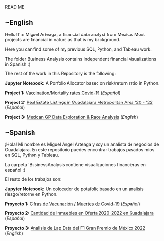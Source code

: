 READ ME

## ~English

Hello! I'm Miguel Arteaga, a financial data analyst from Mexico. Most projects are financial in nature as that is my background.

 Here you can find some of my previous SQL, Python, and Tableau work.

The folder Business Analysis contains independent financial visualizations in Spanish :)

The rest of the work in this Repository is the following:

**Jupyter Notebook:** A Porfolio Allocator based on risk/return ratio in Python.

**Project 1:** [Vaccination/Mortality rates Covid-19](https://github.com/MiguelArteaga0/ProyectosPortfolio/blob/main/Project%202:%20Exploraci%C3%B3n%20SQL%20Inmobiliaria.sql)  (*Español*)
 
**Project 2:** [Real Estate Listings in Guadalajara Metropolitan Area '20 - '22](https://github.com/MiguelArteaga0/ProyectosPortfolio/blob/main/Project%202:%20Exploraci%C3%B3n%20SQL%20Inmobiliaria.sql) (*Español*)
 
**Project 3:** [Mexican GP Data Exploration & Race Analysis](https://github.com/MiguelArteaga0/ProyectosPortfolio/blob/main/Project%203:%20Mexican%20GP%20Data%20Exploration%20SQL%20(English)) (*English*)





## ~Spanish

¡Hola! Mi nombre es Miguel Angel Arteaga y soy un analista de negocios de Guadalajara. En este repositorio puedes encontrar trabajos pasados mios en SQL, Python y Tableau.

La carpeta 'BusinessAnalysis contiene visualizaciones financieras en español :)

El resto de los trabajos son:


**Jupyter Notebook:** Un colocador de potafolio basado en un analisis riesgo/retorno en Python.

**Proyecto 1:** [Cifras de Vacunación / Muertes de Covid-19](https://github.com/MiguelArteaga0/ProyectosPortfolio/blob/main/Project%202:%20Exploraci%C3%B3n%20SQL%20Inmobiliaria.sql) (*Español*)

**Proyecto 2:** [Cantidad de Inmuebles en Oferta 2020-2022 en Guadalajara](https://github.com/MiguelArteaga0/ProyectosPortfolio/blob/main/Project%202:%20Exploraci%C3%B3n%20SQL%20Inmobiliaria.sql) (*Español*)

**Proyecto 3:** [Analisis de Lap Data del F1 Gran Premio de México 2022](https://github.com/MiguelArteaga0/ProyectosPortfolio/blob/main/Project%203:%20Mexican%20GP%20Data%20Exploration%20SQL%20(English)) (*English*)
